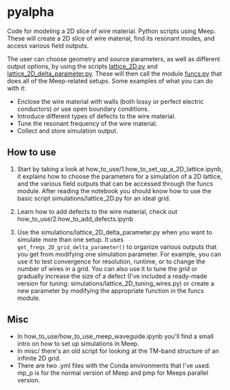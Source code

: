 # pyalpha
Code for modeling a 2D slice of wire material. Python scripts using Meep. These will create a 2D slice of wire material, find its resonant modes, and access various field outputs.

The user can choose geometry and source parameters, as well as different output options, by using the scripts [lattice_2D.py](simulations/lattice_2D.py) and [lattice_2D_delta_parameter.py](simulations/lattice_2D_delta_parameter.py). These will then call the module [funcs.py](simulations/funcs.py) that does all of the Meep-related setups.
Some examples of what you can do with it:
 - Enclose the wire material with walls (both lossy or perfect electric conductors) or use open boundary conditions.
 - Introduce different types of defects to the wire material.
 - Tune the resonant frequency of the wire material.
 - Collect and store simulation output.

## How to use

 1. Start by taking a look at how_to_use/1.how_to_set_up_a_2D_lattice.ipynb, it explains how to choose the parameters for a simulation of a 2D lattice, and the various field outputs that can be accessed through the funcs module. After reading the notebook you should know how to use the basic script simulations/lattice_2D.py for an ideal grid.

 2. Learn how to add defects to the wire material, check out how_to_use/2.how_to_add_defects.ipynb

 3. Use the simulations/lattice_2D_delta_parameter.py when you want to simulate more than one setup. It uses `get_freqs_2D_grid_delta_parameter()` to organize various outputs that you get from modifying one simulation parameter. 
For example, you can use it to test convergence for resolution, runtime, or to change the number of wires in a grid.
You can also use it to tune the grid or gradually increase the size of a defect (I've included a ready-made version for tuning: simulations/lattice_2D_tuning_wires.py) or create a new parameter by modifying the appropriate function in the funcs module.

## Misc
 - In how_to_use/how_to_use_meep_waveguide.ipynb you'll find a small intro on how to set up simulations in Meep.
 - In misc/ there's an old script for looking at the TM-band structure of an infinite 2D grid.
 - There are two .yml files with the Conda environments that I've used. mp_p is for the normal version of Meep and pmp for Meeps parallel version.
